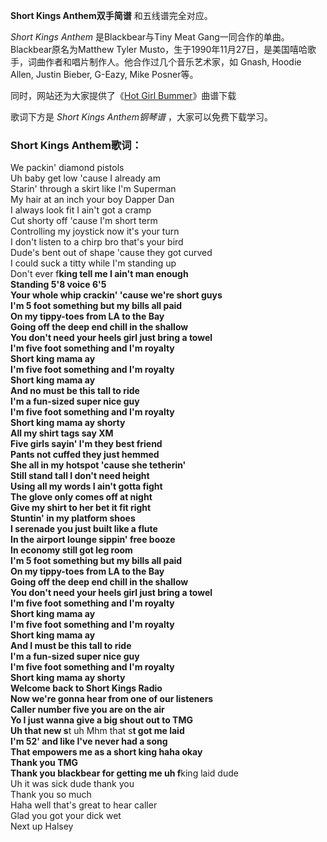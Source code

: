 

**Short Kings Anthem双手简谱** 和五线谱完全对应。

_Short Kings Anthem_ 是Blackbear与Tiny Meat Gang一同合作的单曲。Blackbear原名为Matthew
Tyler Musto，生于1990年11月27日，是美国嘻哈歌手，词曲作者和唱片制作人。他合作过几个音乐艺术家，如 Gnash, Hoodie
Allen, Justin Bieber, G-Eazy, Mike Posner等。

同时，网站还为大家提供了《[Hot Girl Bummer](Music-11096-Hot-Girl-Bummer-Blackbear.html "Hot
Girl Bummer")》曲谱下载

歌词下方是 _Short Kings Anthem钢琴谱_ ，大家可以免费下载学习。

### Short Kings Anthem歌词：

We packin' diamond pistols  
Uh baby get low 'cause I already am  
Starin' through a skirt like I'm Superman  
My hair at an inch your boy Dapper Dan  
I always look fit I ain't got a cramp  
Cut shorty off 'cause I'm short term  
Controlling my joystick now it's your turn  
I don't listen to a chirp bro that's your bird  
Dude's bent out of shape 'cause they got curved  
I could suck a titty while I'm standing up  
Don't ever f**king tell me I ain't man enough  
Standing 5'8 voice 6'5  
Your whole whip crackin' 'cause we're short guys  
I'm 5 foot something but my bills all paid  
On my tippy-toes from LA to the Bay  
Going off the deep end chill in the shallow  
You don't need your heels girl just bring a towel  
I'm five foot something and I'm royalty  
Short king mama ay  
I'm five foot something and I'm royalty  
Short king mama ay  
And no must be this tall to ride  
I'm a fun-sized super nice guy  
I'm five foot something and I'm royalty  
Short king mama ay shorty  
All my shirt tags say XM  
Five girls sayin' I'm they best friend  
Pants not cuffed they just hemmed  
She all in my hotspot 'cause she tetherin'  
Still stand tall I don't need height  
Using all my words I ain't gotta fight  
The glove only comes off at night  
Give my shirt to her bet it fit right  
Stuntin' in my platform shoes  
I serenade you just built like a flute  
In the airport lounge sippin' free booze  
In economy still got leg room  
I'm 5 foot something but my bills all paid  
On my tippy-toes from LA to the Bay  
Going off the deep end chill in the shallow  
You don't need your heels girl just bring a towel  
I'm five foot something and I'm royalty  
Short king mama ay  
I'm five foot something and I'm royalty  
Short king mama ay  
And I must be this tall to ride  
I'm a fun-sized super nice guy  
I'm five foot something and I'm royalty  
Short king mama ay shorty  
Welcome back to Short Kings Radio  
Now we're gonna hear from one of our listeners  
Caller number five you are on the air  
Yo I just wanna give a big shout out to TMG  
Uh that new s**t uh Mhm that s**t got me laid  
I'm 52' and like I've never had a song  
That empowers me as a short king haha okay  
Thank you TMG  
Thank you blackbear for getting me uh f**king laid dude  
Uh it was sick dude thank you  
Thank you so much  
Haha well that's great to hear caller  
Glad you got your dick wet  
Next up Halsey  

